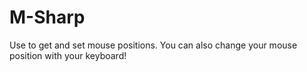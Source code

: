 # M-Sharp
Use to get and set mouse positions. You can also change your mouse position with your keyboard! 
